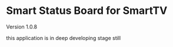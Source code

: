 Smart Status Board for SmartTV
========
Version 1.0.8

this application is in deep developing stage still 